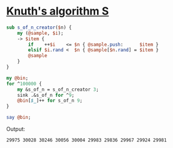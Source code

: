 [1]: https://rosettacode.org/wiki/Knuth%27s_algorithm_S

# [Knuth&#039;s algorithm S][1]



```perl
sub s_of_n_creator($n) {
    my (@sample, $i);
    -> $item {
        if    ++$i    <= $n { @sample.push:      $item }
        elsif $i.rand <  $n { @sample[$n.rand] = $item }
        @sample
    }
}

my @bin;
for ^100000 {
    my &s_of_n = s_of_n_creator 3;
    sink .&s_of_n for ^9;
    @bin[$_]++ for s_of_n 9;
}

say @bin;
```


Output:


```
29975 30028 30246 30056 30004 29983 29836 29967 29924 29981
```
